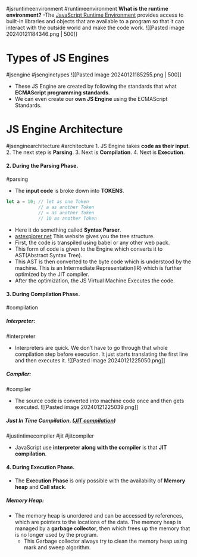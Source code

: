 #jsruntimeenvironment #runtimeenvironment
**What is the runtime environment?** 
	-The [JavaScript Runtime Environment](https://medium.com/@gemma.croad/understanding-the-javascript-runtime-environment-4dd8f52f6fca) provides access to built-in libraries and objects that are available to a program so that it can interact with the outside world and make the code work.
	![[Pasted image 20240121184346.png | 500]]
# Types of JS Engines
#jsengine #jsenginetypes
	![[Pasted image 20240121185255.png | 500]]
- These JS Engine are created by following the standards that what **ECMAScript programming standards**.
- We can even create our **own JS Engine** using the ECMAScript Standards.
# JS Engine Architecture
#jsenginearchitecture #architecture
	1. JS Engine takes **code as their input**.
	2. The next step is **Parsing**.
	3. Next is **Compilation**.
	4. Next is **Execution**.
#### 2. During the Parsing Phase.
#parsing 
- The **input code** is broke down into **TOKENS**.
```js
let a = 10; // let as one Token 
			// a as another Token
			// = as another Token
			// 10 as another Token
```
- Here it do something called **Syntax Parser**.
- [astexplorer.net](https://astexplorer.net/) This website gives you the tree structure. 
- First, the code is transpiled using babel or any other web pack.
- This form of code is given to the Engine which converts it to AST(Abstract Syntax Tree).
- This AST is then converted to the byte code which is understood by the machine. This is an Intermediate Representation(IR) which is further optimized by the JIT compiler.
- After the optimization, the JS Virtual Machine Executes the code.
#### 3. During Compilation Phase. 
#compilation
##### Interpreter:
#interpreter
- Interpreters are quick. We don’t have to go through that whole compilation step before execution. It just starts translating the first line and then executes it.
	![[Pasted image 20240121225050.png]]
##### Compiler: 
#compiler
- The source code is converted into machine code once and then gets executed.
	![[Pasted image 20240121225039.png]]

##### Just In Time Compilation. ([JIT compilation](https://medium.com/@aamchora/what-exactly-just-in-time-jit-compilation-is-in-javascript-f7aea482843f))
#justintimecompiler #jit #jitcompiler
- JavaScript use **interpreter along with the compiler** is that **JIT compilation**.

#### 4. During Execution Phase. 
- The **Execution Phase** is only possible with the availability of **Memory heap** and **Call stack**.
##### Memory Heap:
- The memory heap is unordered and can be accessed by references, which are pointers to the locations of the data. The memory heap is managed by a **garbage collector**, then which frees up the memory that is no longer used by the program.
	- This Garbage collector always try to clean the memory heap using mark and sweep algorithm. 
